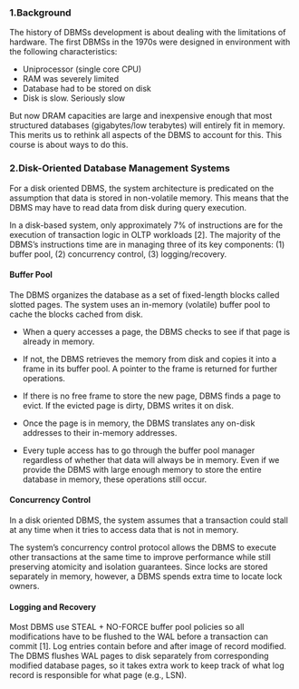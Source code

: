 ### 1.Background

The history of DBMSs development is about dealing with the limitations of hardware. The first DBMSs in
the 1970s were designed in environment with the following characteristics:

- Uniprocessor (single core CPU)
- RAM was severely limited
- Database had to be stored on disk
- Disk is slow. Seriously slow

But now DRAM capacities are large and inexpensive enough that most structured databases (gigabytes/low
terabytes) will entirely fit in memory. This merits us to rethink all aspects of the DBMS to account for this. This course is about ways to do this.

### 2.Disk-Oriented Database Management Systems

For a disk oriented DBMS, the system architecture is predicated on the assumption that data is stored in
non-volatile memory. This means that the DBMS may have to read data from disk during query execution.

In a disk-based system, only approximately 7% of instructions are for the execution of transaction logic in OLTP workloads [2]. The majority of the DBMS’s instructions time are in managing three of its key components: (1) buffer pool, (2) concurrency control, (3) logging/recovery.

#### Buffer Pool
The DBMS organizes the database as a set of fixed-length blocks called slotted pages. The system uses an in-memory (volatile) buffer pool to cache the blocks cached from disk.

- When a query accesses a page, the DBMS checks to see if that page is already in memory.

- If not, the DBMS retrieves the memory from disk and copies it into a frame in its buffer pool. A
pointer to the frame is returned for further operations.

- If there is no free frame to store the new page, DBMS finds a page to evict. If the evicted page is dirty, DBMS writes it on disk.

- Once the page is in memory, the DBMS translates any on-disk addresses to their in-memory addresses.

- Every tuple access has to go through the buffer pool manager regardless of whether that data will
always be in memory. Even if we provide the DBMS with large enough memory to store the entire database in memory, these operations still occur.

#### Concurrency Control

In a disk oriented DBMS, the system assumes that a transaction could stall at any time when it tries to access data that is not in memory.

The system’s concurrency control protocol allows the DBMS to execute other transactions at the same time
to improve performance while still preserving atomicity and isolation guarantees. Since locks are stored separately in memory, however, a DBMS spends extra time to locate lock owners.

#### Logging and Recovery

Most DBMS use STEAL + NO-FORCE buffer pool policies so all modifications have to be flushed to the WAL
before a transaction can commit [1]. Log entries contain before and after image of record modified. The
DBMS flushes WAL pages to disk separately from corresponding modified database pages, so it takes extra work to keep track of what log record is responsible for what page (e.g., LSN).

